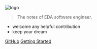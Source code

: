![logo](https://blog-1300663127.cos.ap-shanghai.myqcloud.com/BackEnd_Notes/corn.png)

> The notes of EDA software engineer.

- welcome any helpful contribution
- keep your dream

[GitHub](https://github.com/CornPrincess/EDA_Notes)
[Getting Started](#EDA_Notes)

